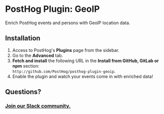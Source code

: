 # PostHog Plugin: GeoIP

Enrich PostHog events and persons with GeoIP location data.

## Installation

1. Access to PostHog's **Plugins** page from the sidebar.
1. Go to the **Advanced** tab.
1. **Fetch and install** the following URL in the **Install from GitHub, GitLab or npm** section:  
   `http://github.com/PostHog/posthog-plugin-geoip`.
1. Enable the plugin and watch your events come in with enriched data!

## Questions?

### [Join our Slack community.](https://posthog.com/slack)
